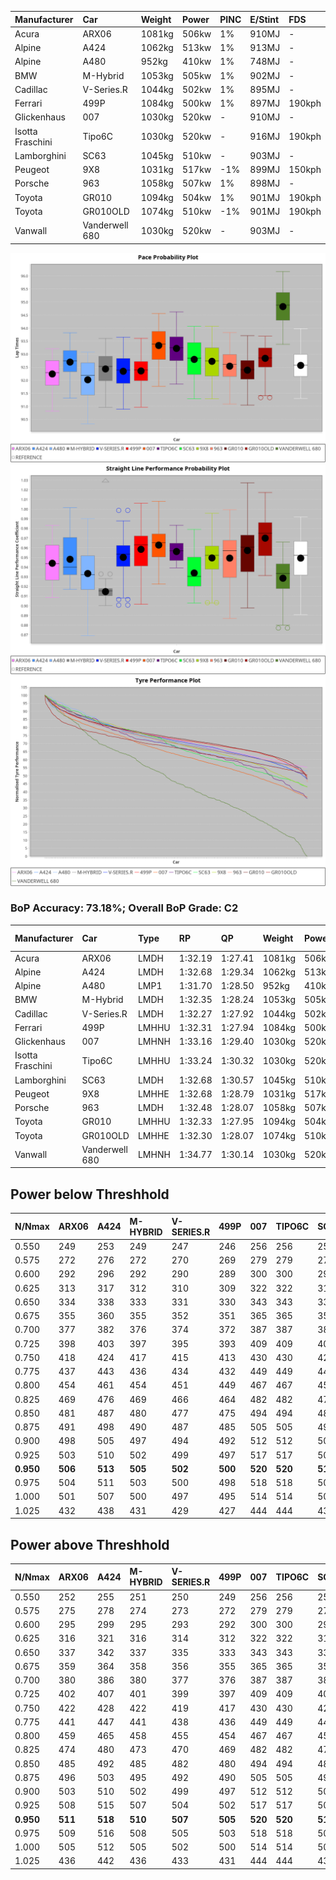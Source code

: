 | Manufacturer     | Car            | Weight | Power | PINC    | E/Stint | FDS     |
|:-|:-|:-|:-|:-|:-|:-|
| Acura            | ARX06          | 1081kg | 506kw | 1%      | 910MJ   |    -    |
| Alpine           | A424           | 1062kg | 513kw | 1%      | 913MJ   |    -    |
| Alpine           | A480           | 952kg  | 410kw | 1%      | 748MJ   |    -    |
| BMW              | M-Hybrid       | 1053kg | 505kw | 1%      | 902MJ   |    -    |
| Cadillac         | V-Series.R     | 1044kg | 502kw | 1%      | 895MJ   |    -    |
| Ferrari          | 499P           | 1084kg | 500kw | 1%      | 897MJ   | 190kph  |
| Glickenhaus      | 007            | 1030kg | 520kw |    -    | 910MJ   |    -    |
| Isotta Fraschini | Tipo6C         | 1030kg | 520kw |    -    | 916MJ   | 190kph  |
| Lamborghini      | SC63           | 1045kg | 510kw |    -    | 903MJ   |    -    |
| Peugeot          | 9X8            | 1031kg | 517kw | -1%     | 899MJ   | 150kph  |
| Porsche          | 963            | 1058kg | 507kw | 1%      | 898MJ   |    -    |
| Toyota           | GR010          | 1094kg | 504kw | 1%      | 901MJ   | 190kph  |
| Toyota           | GR010OLD       | 1074kg | 510kw | -1%     | 901MJ   | 190kph  |
| Vanwall          | Vanderwell 680 | 1030kg | 520kw |    -    | 903MJ   |    -    |

![PACECHART](./IMG/ACOMETHOD.png)
![STRAIGHTLINEPERFORMANCECHART](./IMG/ACOMETHOD_sp.png)
![TYREPERFORMANCECHART](./IMG/ACOMETHOD_tw.png)

### BoP Accuracy: 73.18%; Overall BoP Grade: C2
| Manufacturer     | Car            | Type  | RP      | QP      | Weight | Power¹ | Threshhold | PINC    | Power² | E/Stint | AVG Vmax  | FDS     | RDLC | L/Stint | BOP-Grade | Model Accuracy | Model Points | Match%  |
|:-|:-|:-|:-|:-|:-|:-|:-|:-|:-|:-|:-|:-|:-|:-|:-|:-|:-|:-|
| Acura            | ARX06          | LMDH  | 1:32.19 | 1:27.41 | 1081kg | 506kw  | 210.0kph   | 1%      | 511kw  |  910MJ  | 323.48kph |    -    | 0.99 | 40      | -D1       | 100.00%        | 995          | 67.10%  |
| Alpine           | A424           | LMDH  | 1:32.68 | 1:29.34 | 1062kg | 513kw  | 210.0kph   | 1%      | 518kw  |  913MJ  | 325.46kph |    -    | 1.00 | 41      | +C2       | 100.00%        | 642          | 72.95%  |
| Alpine           | A480           | LMP1  | 1:31.70 | 1:28.50 |  952kg | 410kw  | 210.0kph   | 1%      | 414kw  |  748MJ  | 319.64kph |    -    | 0.97 | 37      | -D2       | 60.26%         | 849          | 64.87%  |
| BMW              | M-Hybrid       | LMDH  | 1:32.35 | 1:28.24 | 1053kg | 505kw  | 210.0kph   | 1%      | 510kw  |  902MJ  | 320.57kph |    -    | 1.01 | 40      | -B2       | 100.00%        | 1714         | 81.91%  |
| Cadillac         | V-Series.R     | LMDH  | 1:32.27 | 1:27.92 | 1044kg | 502kw  | 210.0kph   | 1%      | 507kw  |  895MJ  | 325.12kph |    -    | 1.01 | 40      | -B2       | 98.95%         | 2271         | 81.32%  |
| Ferrari          | 499P           | LMHHU | 1:32.31 | 1:27.94 | 1084kg | 500kw  | 210.0kph   | 1%      | 505kw  |  897MJ  | 325.35kph | 190kph  | 1.01 | 40      | -B2       | 99.93%         | 2718         | 81.12%  |
| Glickenhaus      | 007            | LMHNH | 1:33.16 | 1:29.40 | 1030kg | 520kw  | 210.0kph   |    -    | 520kw  |  910MJ  | 329.50kph |    -    | 0.96 | 41      | +B2       | 96.34%         | 1634         | 84.18%  |
| Isotta Fraschini | Tipo6C         | LMHHU | 1:33.24 | 1:30.32 | 1030kg | 520kw  | 210.0kph   |    -    | 520kw  |  916MJ  | 328.33kph | 190kph  | 1.08 | 41      | +Ω1       | 92.36%         | 133          | 42.92%  |
| Lamborghini      | SC63           | LMDH  | 1:32.68 | 1:30.57 | 1045kg | 510kw  | 210.0kph   |    -    | 510kw  |  903MJ  | 323.11kph |    -    | 1.05 | 40      | ~A1       | 96.54%         | 418          | 100.00% |
| Peugeot          | 9X8            | LMHHE | 1:32.68 | 1:28.79 | 1031kg | 517kw  | 210.0kph   | -1%     | 512kw  |  899MJ  | 325.74kph | 150kph  | 1.03 | 41      | ~A1       | 88.68%         | 2617         | 100.00% |
| Porsche          | 963            | LMDH  | 1:32.48 | 1:28.07 | 1058kg | 507kw  | 210.0kph   | 1%      | 512kw  |  898MJ  | 325.35kph |    -    | 1.00 | 40      | -A2       | 99.98%         | 6168         | 91.27%  |
| Toyota           | GR010          | LMHHU | 1:32.33 | 1:27.95 | 1094kg | 504kw  | 210.0kph   | 1%      | 509kw  |  901MJ  | 325.09kph | 190kph  | 1.00 | 40      | -B2       | 98.53%         | 3557         | 84.64%  |
| Toyota           | GR010OLD       | LMHHE | 1:32.30 | 1:28.07 | 1074kg | 510kw  | 210.0kph   | -1%     | 505kw  |  901MJ  | 327.84kph | 190kph  | 1.02 | 40      | -B1       | 92.01%         | 1427         | 86.50%  |
| Vanwall          | Vanderwell 680 | LMHNH | 1:34.77 | 1:30.14 | 1030kg | 520kw  | 210.0kph   |    -    | 520kw  |  903MJ  | 322.75kph |    -    | 1.01 | 41      | +Ω2       | 94.62%         | 633          | -14.24% |

## Power below Threshhold
| N/Nmax    | ARX06   | A424    | M-HYBRID | V-SERIES.R | 499P    | 007     | TIPO6C  | SC63    | 9X8     | 963     | GR010   | GR010OLD | VANDERWELL 680 | ​     | RPM      | A480    |
|:-|:-|:-|:-|:-|:-|:-|:-|:-|:-|:-|:-|:-|:-|:-|:-|:-|
|  0.550    |  249    |  253    |  249     |  247       |  246    |  256    |  256    |  251    |  255    |  250    |  248    |  251     |  256           |  ​    |   --     |   -     |
|  0.575    |  272    |  276    |  272     |  270       |  269    |  279    |  279    |  274    |  278    |  273    |  271    |  274     |  279           |  ​    |   --     |   -     |
|  0.600    |  292    |  296    |  292     |  290       |  289    |  300    |  300    |  295    |  298    |  293    |  291    |  295     |  300           |  ​    |   --     |   -     |
|  0.625    |  313    |  317    |  312     |  310       |  309    |  322    |  322    |  316    |  320    |  314    |  312    |  316     |  322           |  ​    |   --     |   -     |
|  0.650    |  334    |  338    |  333     |  331       |  330    |  343    |  343    |  337    |  341    |  335    |  333    |  337     |  343           |  ​    |   --     |   -     |
|  0.675    |  355    |  360    |  355     |  352       |  351    |  365    |  365    |  358    |  363    |  356    |  354    |  358     |  365           |  ​    |   --     |   -     |
|  0.700    |  377    |  382    |  376     |  374       |  372    |  387    |  387    |  380    |  385    |  377    |  375    |  380     |  387           |  ​    |   --     |   -     |
|  0.725    |  398    |  403    |  397     |  395       |  393    |  409    |  409    |  401    |  407    |  399    |  396    |  401     |  409           |  ​    |   --     |   -     |
|  0.750    |  418    |  424    |  417     |  415       |  413    |  430    |  430    |  422    |  427    |  419    |  416    |  422     |  430           |  ​    |   --     |   -     |
|  0.775    |  437    |  443    |  436     |  434       |  432    |  449    |  449    |  441    |  446    |  438    |  435    |  441     |  449           |  ​    |  5000    |  242    |
|  0.800    |  454    |  461    |  454     |  451       |  449    |  467    |  467    |  458    |  464    |  455    |  453    |  458     |  467           |  ​    |  5500    |  286    |
|  0.825    |  469    |  476    |  469     |  466       |  464    |  482    |  482    |  473    |  479    |  470    |  468    |  473     |  482           |  ​    |  6000    |  319    |
|  0.850    |  481    |  487    |  480     |  477       |  475    |  494    |  494    |  485    |  491    |  482    |  479    |  485     |  494           |  ​    |  6500    |  361    |
|  0.875    |  491    |  498    |  490     |  487       |  485    |  505    |  505    |  495    |  502    |  492    |  489    |  495     |  505           |  ​    |  7000    |  403    |
|  0.900    |  498    |  505    |  497     |  494       |  492    |  512    |  512    |  502    |  509    |  499    |  496    |  502     |  512           |  ​    |  7500    |  413    |
|  0.925    |  503    |  510    |  502     |  499       |  497    |  517    |  517    |  507    |  514    |  504    |  501    |  507     |  517           |  ​    |  8000    |  409    |
| **0.950** | **506** | **513** | **505**  | **502**    | **500** | **520** | **520** | **510** | **517** | **507** | **504** | **510**  | **520**        | **​** | **8500** | **412** |
|  0.975    |  504    |  511    |  503     |  500       |  498    |  518    |  518    |  508    |  515    |  505    |  502    |  508     |  518           |  ​    |  9000    |  206    |
|  1.000    |  501    |  507    |  500     |  497       |  495    |  514    |  514    |  505    |  511    |  502    |  499    |  505     |  514           |  ​    |   --     |   -     |
|  1.025    |  432    |  438    |  431     |  429       |  427    |  444    |  444    |  436    |  441    |  433    |  430    |  436     |  444           |  ​    |   --     |   -     |

## Power above Threshhold
| N/Nmax    | ARX06   | A424    | M-HYBRID | V-SERIES.R | 499P    | 007     | TIPO6C  | SC63    | 9X8     | 963     | GR010   | GR010OLD | VANDERWELL 680 | ​     | RPM      | A480    |
|:-|:-|:-|:-|:-|:-|:-|:-|:-|:-|:-|:-|:-|:-|:-|:-|:-|
|  0.550    |  252    |  255    |  251     |  250       |  249    |  256    |  256    |  251    |  252    |  252    |  251    |  249     |  256           |  ​    |   --     |   -     |
|  0.575    |  275    |  278    |  274     |  273       |  272    |  279    |  279    |  274    |  275    |  275    |  274    |  272     |  279           |  ​    |   --     |   -     |
|  0.600    |  295    |  299    |  295     |  293       |  292    |  300    |  300    |  295    |  296    |  296    |  294    |  292     |  300           |  ​    |   --     |   -     |
|  0.625    |  316    |  321    |  316     |  314       |  312    |  322    |  322    |  316    |  317    |  317    |  315    |  312     |  322           |  ​    |   --     |   -     |
|  0.650    |  337    |  342    |  337     |  335       |  333    |  343    |  343    |  337    |  338    |  338    |  336    |  333     |  343           |  ​    |   --     |   -     |
|  0.675    |  359    |  364    |  358     |  356       |  355    |  365    |  365    |  358    |  359    |  359    |  357    |  355     |  365           |  ​    |   --     |   -     |
|  0.700    |  380    |  386    |  380     |  377       |  376    |  387    |  387    |  380    |  381    |  381    |  379    |  376     |  387           |  ​    |   --     |   -     |
|  0.725    |  402    |  407    |  401     |  399       |  397    |  409    |  409    |  401    |  403    |  403    |  400    |  397     |  409           |  ​    |   --     |   -     |
|  0.750    |  422    |  428    |  422     |  419       |  417    |  430    |  430    |  422    |  423    |  423    |  421    |  417     |  430           |  ​    |   --     |   -     |
|  0.775    |  441    |  447    |  441     |  438       |  436    |  449    |  449    |  441    |  442    |  442    |  440    |  436     |  449           |  ​    |  5000    |  242    |
|  0.800    |  459    |  465    |  458     |  455       |  454    |  467    |  467    |  458    |  460    |  460    |  457    |  454     |  467           |  ​    |  5500    |  286    |
|  0.825    |  474    |  480    |  473     |  470       |  469    |  482    |  482    |  473    |  475    |  475    |  472    |  469     |  482           |  ​    |  6000    |  319    |
|  0.850    |  485    |  492    |  485     |  482       |  480    |  494    |  494    |  485    |  486    |  486    |  484    |  480     |  494           |  ​    |  6500    |  361    |
|  0.875    |  496    |  503    |  495     |  492       |  490    |  505    |  505    |  495    |  497    |  497    |  494    |  490     |  505           |  ​    |  7000    |  403    |
|  0.900    |  503    |  510    |  502     |  499       |  497    |  512    |  512    |  502    |  504    |  504    |  501    |  497     |  512           |  ​    |  7500    |  413    |
|  0.925    |  508    |  515    |  507     |  504       |  502    |  517    |  517    |  507    |  509    |  509    |  506    |  502     |  517           |  ​    |  8000    |  409    |
| **0.950** | **511** | **518** | **510**  | **507**    | **505** | **520** | **520** | **510** | **512** | **512** | **509** | **505**  | **520**        | **​** | **8500** | **412** |
|  0.975    |  509    |  516    |  508     |  505       |  503    |  518    |  518    |  508    |  510    |  510    |  507    |  503     |  518           |  ​    |  9000    |  206    |
|  1.000    |  505    |  512    |  505     |  502       |  500    |  514    |  514    |  505    |  506    |  506    |  504    |  500     |  514           |  ​    |   --     |   -     |
|  1.025    |  436    |  442    |  436     |  433       |  431    |  444    |  444    |  436    |  437    |  437    |  435    |  431     |  444           |  ​    |   --     |   -     |
